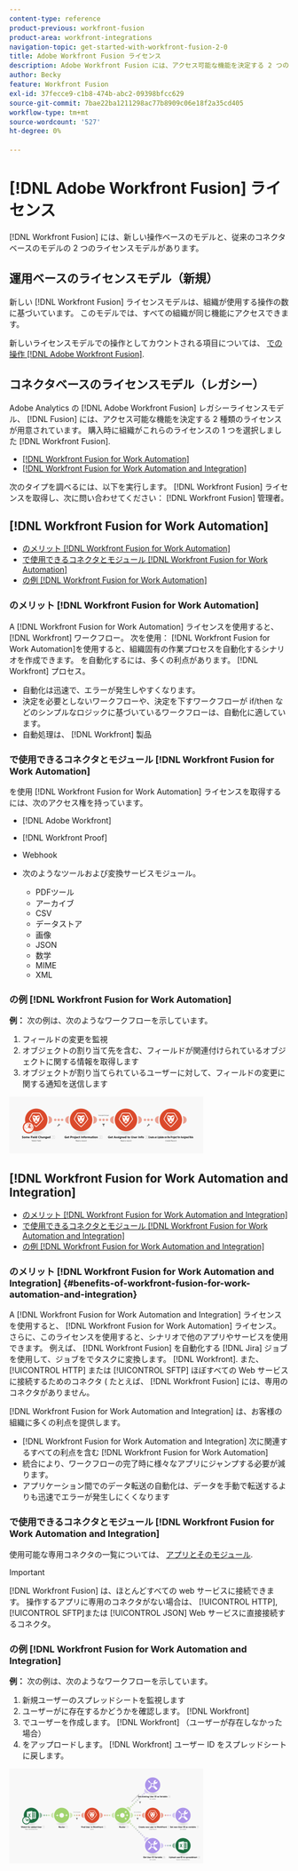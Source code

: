 ```yaml
---
content-type: reference
product-previous: workfront-fusion
product-area: workfront-integrations
navigation-topic: get-started-with-workfront-fusion-2-0
title: Adobe Workfront Fusion ライセンス
description: Adobe Workfront Fusion には、アクセス可能な機能を決定する 2 つの異なるライセンスが用意されています。 組織がWorkfront Fusion を購入した際に、これらのライセンスの 1 つを選択しました。
author: Becky
feature: Workfront Fusion
exl-id: 37fecce9-c1b8-474b-abc2-09398bfcc629
source-git-commit: 7bae22ba1211298ac77b8909c06e18f2a35cd405
workflow-type: tm+mt
source-wordcount: '527'
ht-degree: 0%

---
```


# [!DNL Adobe Workfront Fusion] ライセンス

[!DNL Workfront Fusion] には、新しい操作ベースのモデルと、従来のコネクタベースのモデルの 2 つのライセンスモデルがあります。

## 運用ベースのライセンスモデル（新規）

新しい [!DNL Workfront Fusion] ライセンスモデルは、組織が使用する操作の数に基づいています。 このモデルでは、すべての組織が同じ機能にアクセスできます。

新しいライセンスモデルでの操作としてカウントされる項目については、 [での操作 [!DNL Adobe Workfront Fusion]](/help/quicksilver/workfront-fusion/get-started/operations-in-workfront-fusion.md).

## コネクタベースのライセンスモデル（レガシー）

Adobe Analytics の [!DNL Adobe Workfront Fusion] レガシーライセンスモデル、 [!DNL Fusion] には、アクセス可能な機能を決定する 2 種類のライセンスが用意されています。 購入時に組織がこれらのライセンスの 1 つを選択しました [!DNL Workfront Fusion].

* [[!DNL Workfront Fusion for Work Automation]](#workfront-fusion-for-work-automation)
* [[!DNL Workfront Fusion for Work Automation and Integration]](#workfront-fusion-for-work-automation-and-integration)

次のタイプを調べるには、以下を実行します。 [!DNL Workfront Fusion] ライセンスを取得し、次に問い合わせてください： [!DNL Workfront Fusion] 管理者。

## [!DNL Workfront Fusion for Work Automation]

* [のメリット [!DNL Workfront Fusion for Work Automation]](#benefits-of-workfront-fusion-for-work-automation)
* [で使用できるコネクタとモジュール [!DNL Workfront Fusion for Work Automation]](#connectors-and-modules-available-for-workfront-fusion-for-work-automation)
* [の例 [!DNL Workfront Fusion for Work Automation]](#example-of-workfront-fusion-for-work-automation)

### のメリット [!DNL Workfront Fusion for Work Automation]

A [!DNL Workfront Fusion for Work Automation] ライセンスを使用すると、 [!DNL Workfront] ワークフロー。 次を使用： [!DNL Workfront Fusion for Work Automation]を使用すると、組織固有の作業プロセスを自動化するシナリオを作成できます。 を自動化するには、多くの利点があります。 [!DNL Workfront] プロセス。

* 自動化は迅速で、エラーが発生しやすくなります。
* 決定を必要としないワークフローや、決定を下すワークフローが if/then などのシンプルなロジックに基づいているワークフローは、自動化に適しています。
* 自動処理は、 [!DNL Workfront] 製品

### で使用できるコネクタとモジュール [!DNL Workfront Fusion for Work Automation]

を使用 [!DNL Workfront Fusion for Work Automation] ライセンスを取得するには、次のアクセス権を持っています。

* [!DNL Adobe Workfront]
* [!DNL Workfront Proof]
* Webhook
* 次のようなツールおよび変換サービスモジュール。

   * PDFツール
   * アーカイブ
   * CSV
   * データストア
   * 画像
   * JSON
   * 数学
   * MIME
   * XML

### の例 [!DNL Workfront Fusion for Work Automation]

**例：** 次の例は、次のようなワークフローを示しています。

1. フィールドの変更を監視
1. オブジェクトの割り当て先を含む、フィールドが関連付けられているオブジェクトに関する情報を取得します
1. オブジェクトが割り当てられているユーザーに対して、フィールドの変更に関する通知を送信します

![](assets/fusion-template-example-350x102.png)

## [!DNL Workfront Fusion for Work Automation and Integration]

* [のメリット [!DNL Workfront Fusion for Work Automation and Integration]](#benefits-of-workfront-fusion-for-work-automation-and-integration)
* [で使用できるコネクタとモジュール [!DNL Workfront Fusion for Work Automation and Integration]](#connectors-and-modules-available-for-workfront-fusion-for-work-automation-and-integration)
* [の例 [!DNL Workfront Fusion for Work Automation and Integration]](#example-of-workfront-fusion-for-work-automation-and-integration)

### のメリット [!DNL Workfront Fusion for Work Automation and Integration] {#benefits-of-workfront-fusion-for-work-automation-and-integration}

A [!DNL Workfront Fusion for Work Automation and Integration] ライセンスを使用すると、 [!DNL Workfront Fusion for Work Automation] ライセンス。 さらに、このライセンスを使用すると、シナリオで他のアプリやサービスを使用できます。 例えば、 [!DNL Workfront Fusion] を自動化する [!DNL Jira] ジョブを使用して、ジョブをでタスクに変換します。 [!DNL Workfront]. また、 [!UICONTROL HTTP] または [!UICONTROL SFTP] ほぼすべての Web サービスに接続するためのコネクタ ( たとえば、 [!DNL Workfront Fusion] には、専用のコネクタがありません。

[!DNL Workfront Fusion for Work Automation and Integration] は、お客様の組織に多くの利点を提供します。

* [!DNL Workfront Fusion for Work Automation and Integration] 次に関連するすべての利点を含む [!DNL Workfront Fusion for Work Automation]
* 統合により、ワークフローの完了時に様々なアプリにジャンプする必要が減ります。
* アプリケーション間でのデータ転送の自動化は、データを手動で転送するよりも迅速でエラーが発生しにくくなります

### で使用できるコネクタとモジュール [!DNL Workfront Fusion for Work Automation and Integration]

使用可能な専用コネクタの一覧については、 [アプリとそのモジュール](../../workfront-fusion/apps-and-their-modules/apps-and-their-modules.md).

>[!IMPORTANT]
>
>[!DNL Workfront Fusion] は、ほとんどすべての web サービスに接続できます。 操作するアプリに専用のコネクタがない場合は、 [!UICONTROL HTTP], [!UICONTROL SFTP]または [!UICONTROL JSON] Web サービスに直接接続するコネクタ。

### の例 [!DNL Workfront Fusion for Work Automation and Integration]

**例：** 次の例は、次のようなワークフローを示しています。

1. 新規ユーザーのスプレッドシートを監視します
1. ユーザーがに存在するかどうかを確認します。 [!DNL Workfront]
1. でユーザーを作成します。 [!DNL Workfront] （ユーザーが存在しなかった場合）
1. をアップロードします。 [!DNL Workfront] ユーザー ID をスプレッドシートに戻します。

![](assets/fusion-integration-example--350x171.png)
